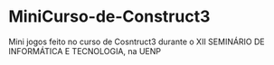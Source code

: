 # MiniCurso-de-Construct3
Mini jogos feito no curso de Cosntruct3 durante o XII SEMINÁRIO DE INFORMÁTICA E TECNOLOGIA, na UENP
